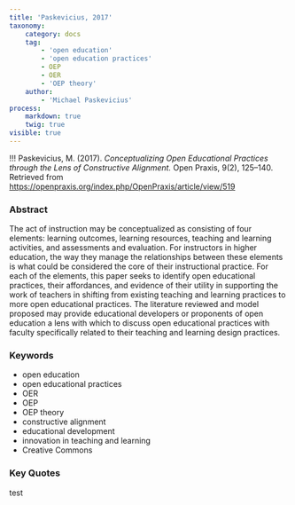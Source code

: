 ```yaml
---
title: 'Paskevicius, 2017'
taxonomy:
    category: docs
    tag:
        - 'open education'
        - 'open education practices'
        - OEP
        - OER
        - 'OEP theory'
    author:
        - 'Michael Paskevicius'
process:
    markdown: true
    twig: true
visible: true
---
```


!!! Paskevicius, M. (2017). *Conceptualizing Open Educational Practices through the Lens of Constructive Alignment.* Open Praxis, 9(2), 125–140. Retrieved from https://openpraxis.org/index.php/OpenPraxis/article/view/519


### Abstract

The act of instruction may be conceptualized as consisting of four elements: learning outcomes, learning resources, teaching and learning activities, and assessments and evaluation. For instructors in higher education, the way they manage the relationships between these elements is what could be considered the core of their instructional practice. For each of the elements, this paper seeks to identify open educational practices, their affordances, and evidence of their utility in supporting the work of teachers in shifting from existing teaching and learning practices to more open educational practices. The literature reviewed and model proposed may provide educational developers or proponents of open education a lens with which to discuss open educational practices with faculty specifically related to their teaching and learning design practices.

### Keywords
- open education
- open educational practices
- OER
- OEP
- OEP theory
- constructive alignment
- educational development
- innovation in teaching and learning
- Creative Commons

### Key Quotes

test
